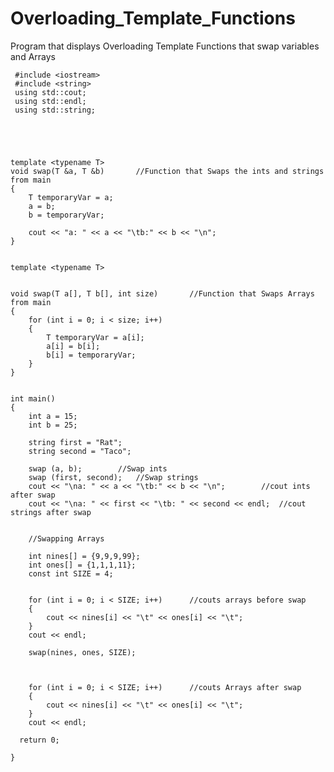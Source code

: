 # Overloading_Template_Functions
Program that displays Overloading Template Functions that swap variables and Arrays


     #include <iostream>
     #include <string>
     using std::cout;
     using std::endl;
     using std::string;





    template <typename T>
    void swap(T &a, T &b)		//Function that Swaps the ints and strings from main
    {
    	T temporaryVar = a;
		a = b;
		b = temporaryVar;
	
		cout << "a: " << a << "\tb:" << b << "\n";
    }


    template <typename T>
    
    
    void swap(T a[], T b[], int size)		//Function that Swaps Arrays from main
    {
    	for (int i = 0; i < size; i++)
		{
			T temporaryVar = a[i];
			a[i] = b[i];
			b[i] = temporaryVar;
		}
    }


    int main()
    {
		int a = 15;
		int b = 25;

		string first = "Rat";
		string second = "Taco";

		swap (a, b);		//Swap ints
		swap (first, second);	//Swap strings
		cout << "\na: " << a << "\tb:" << b << "\n";		//cout ints after swap
		cout << "\na: " << first << "\tb: " << second << endl;	//cout strings after swap
	
	
		//Swapping Arrays
	
		int nines[] = {9,9,9,99};
		int ones[] = {1,1,1,11};
		const int SIZE = 4;
	
		
		for (int i = 0; i < SIZE; i++)		//couts arrays before swap
		{
			cout << nines[i] << "\t" << ones[i] << "\t";
		}
		cout << endl;
		
		swap(nines, ones, SIZE);
		
	
		
		for (int i = 0; i < SIZE; i++)		//couts Arrays after swap
		{
			cout << nines[i] << "\t" << ones[i] << "\t";
		}
		cout << endl;
	 
      return 0;

    }
